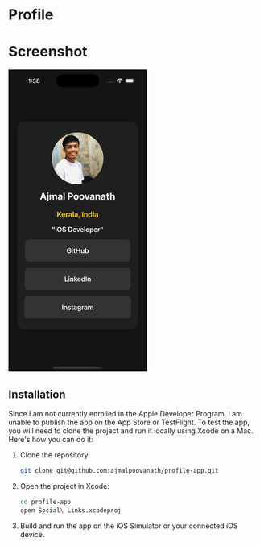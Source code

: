 # Profile



# Screenshot

<img src="images/home-screen.png" alt="Alt Text" width="auto" height="600">


## Installation

Since I am not currently enrolled in the Apple Developer Program, I am unable to publish the app on the App Store or TestFlight. To test the app, you will need to clone the project and run it locally using Xcode on a Mac. Here's how you can do it:

1. Clone the repository:

   ```sh
   git clone git@github.com:ajmalpoovanath/profile-app.git

   ```

2. Open the project in Xcode:

   ```sh
   cd profile-app
   open Social\ Links.xcodeproj

   ```

3. Build and run the app on the iOS Simulator or your connected iOS device.
